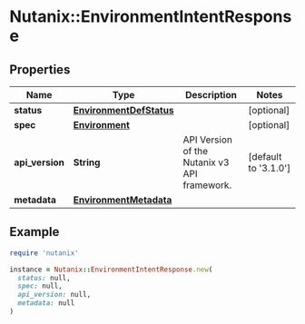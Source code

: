 # Nutanix::EnvironmentIntentResponse

## Properties

| Name | Type | Description | Notes |
| ---- | ---- | ----------- | ----- |
| **status** | [**EnvironmentDefStatus**](EnvironmentDefStatus.md) |  | [optional] |
| **spec** | [**Environment**](Environment.md) |  | [optional] |
| **api_version** | **String** | API Version of the Nutanix v3 API framework. | [default to &#39;3.1.0&#39;] |
| **metadata** | [**EnvironmentMetadata**](EnvironmentMetadata.md) |  |  |

## Example

```ruby
require 'nutanix'

instance = Nutanix::EnvironmentIntentResponse.new(
  status: null,
  spec: null,
  api_version: null,
  metadata: null
)
```

